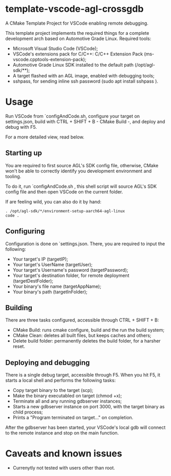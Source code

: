 # template-vscode-agl-crossgdb

A CMake Template Project for VSCode enabling remote debugging.

This template project implements the required things for a complete development arch based on Automotive Grade Linux. Required tools:

* Microsoft Visual Studio Code (VSCode);
* VSCode's extensions pack for C/C++: C/C++ Extension Pack (ms-vscode.cpptools-extension-pack);
* Automotive Grade Linux SDK installed to the default path (/opt/agl-sdk/**);
* A target flashed with an AGL image, enabled with debugging tools;
* sshpass, for sending inline ssh password (sudo apt install sshpass ).

# Usage

Run VSCode from `configAndCode.sh, configure your target on settings.json, build with CTRL + SHIFT + B - CMake Build -, and deploy and debug with F5.

For a more detailed view, read below.

## Starting up

You are required to first source AGL's SDK config file, otherwise, CMake won't be able to correctly identify you development environment and tooling.

To do it, run `configAndCode.sh , this shell script will source AGL's SDK config file and then open VSCode on the current folder.

If are feeling wild, you can also do it by hand:

```
. /opt/agl-sdk/*/environment-setup-aarch64-agl-linux 
code .
```

## Configuring

Configuration is done on `settings.json. There, you are required to input the following:

* Your target's IP (targetIP);
* Your target's UserName (targetUser);
* Your target's Username's password (targetPassword);
* Your target's destination folder, for remote deployment (targetDestFolder);
* Your binary's file name (targetAppName);
* Your binary's path (targetInFolder);

## Building

There are three tasks configured, accessible through CTRL + SHIFT + B:

* CMake Build: runs cmake configure, build and the run the build system;
* CMake Clean: deletes all built files, but keeps caches and others;
* Delete build folder: permanently deletes the build folder, for a harsher reset.

## Deploying and debugging

There is a single debug target, accessible through F5. When you hit F5, it starts a local shell and performs the following tasks:

* Copy target binary to the target (scp);
* Make the binary executabled on target (chmod +x);
* Terminate all and any running gdbserver instances;
* Starts a new gdbserver instance on port 3000, with the target binary as child process;
* Prints a "Program terminated on target..." on completion.

After the gdbserver has been started, your VSCode's local gdb will connect to the remote instance and stop on the main function.

# Caveats and known issues

* Currenytly not tested with users other than root.

